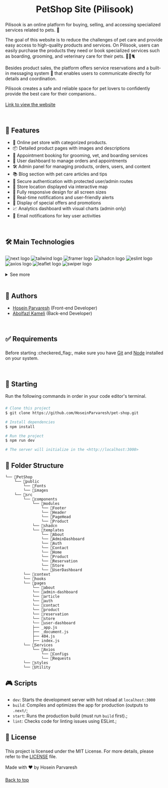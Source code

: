 <h1 align="center">PetShop Site (Pilisook)</h1>

###

<p align="left">Pilisook is an online platform for buying, selling, and accessing specialized services related to pets. 🐾

The goal of this website is to reduce the challenges of pet care and provide easy access to high-quality products and services. On Pilisook, users can easily purchase the products they need or book specialized services such as boarding, grooming, and veterinary care for their pets. 🐕‍🦺🐈

Besides product sales, the platform offers service reservations and a built-in messaging system 💬 that enables users to communicate directly for details and coordination.

Pilisook creates a safe and reliable space for pet lovers to confidently provide the best care for their companions..<br><br>
<a href="https://pet-shop-five-sable.vercel.app/">Link to view the website</a></p>

<br clear="both">

## 🚀 Features

- 🛒 Online pet store with categorized products.
- 📦 Detailed product pages with images and descriptions
- 📅 Appointment booking for grooming, vet, and boarding services
- 👤 User dashboard to manage orders and appointments
- 🛠️ Admin panel for managing products, orders, users, and content
- 📚 Blog section with pet care articles and tips
- 🔐 Secure authentication with protected user/admin routes
- 📍 Store location displayed via interactive map
- 📱 Fully responsive design for all screen sizes
- 🔔 Real-time notifications and user-friendly alerts
- 🎁 Display of special offers and promotions
- 📈 Analytics dashboard with visual charts (admin only)
- 📨 Email notifications for key user activities

<br clear="both">

<h2 align="left">🛠️ Main Technologies</h2>

###

<div align="left">
  <img src="https://img.shields.io/badge/Next.js-000000?style=for-the-badge&logo=Next.js&logoColor=FFFFFF" alt="next logo" />
  <img src="https://img.shields.io/badge/Tailwind%20CSS-222222?style=for-the-badge&logo=Tailwind+CSS&logoColor=06B6D4" alt="tailwind logo" />
  <img src="https://img.shields.io/badge/Framer-0055FF?style=for-the-badge&logo=Framer&logoColor=FFFFFF" alt="framer logo" />
  <img src="https://img.shields.io/badge/shadcn%2Fui-000000?style=for-the-badge&logo=shadcn%2Fui&logoColor=FFFFFF" alt="shadcn logo" />
  <img src="https://img.shields.io/badge/ESLint-4B32C3?style=for-the-badge&logo=ESLint&logoColor=FFFFFF" alt="eslint logo" />
  <img src="https://img.shields.io/badge/Axios-5A29E4?style=for-the-badge&logo=Axios&logoColor=FFFFFF" alt="axios logo" />
  <img src="https://img.shields.io/badge/Leaflet-199900?style=for-the-badge&logo=Leaflet&logoColor=FFFFFF" alt="leaflet logo" />
  <img src="https://img.shields.io/badge/Swiper-6332F6?style=for-the-badge&logo=Swiper&logoColor=FFFFFF" alt="swiper logo" />
</div>
<br clear="both">
<details>
  <summary>See more</summary>

  ###
  * [recharts](https://recharts.org/en-US)
  * [animate.css](https://animate.style/)
  * [aos](https://michalsnik.github.io/aos/)
  * [moment-jalaali](https://www.npmjs.com/package/moment-jalaali)
  * [react-hot-toast](https://react-hot-toast.com/)
  * [react-icons](https://react-icons.github.io/react-icons/)
  * [react-multi-date-picker](https://shahabyazdi.github.io/react-multi-date-picker/)
  * [react-scroll-parallax](https://www.npmjs.com/package/react-scroll-parallax)
  * [react-simple-typewriter](https://react-simple-typewriter.vercel.app/?path=/story/introduction--page)
  * [uuid](https://www.npmjs.com/package/uuid)
  
</details>
<br clear="both">

## 👥 Authors

- [Hosein Parvaresh](https://github.com/HoseinParvaresh) (Front-end Developer)
- [Abolfazl Kameli](https://github.com/AbolfazlKameli) (Back-end Developer)

<br clear="both">
  
<h2 align="left">✅ Requirements</h2>

###

<p align="left">Before starting :checkered_flag:, make sure you have <a href="https://git-scm.com">Git</a> and <a href="https://nodejs.org/en/">Node</a> installed on your system.</p>

<br clear="both">

###

<h2 align="left">🏁 Starting</h2>

<p>Run the following commands in order in your code editor's terminal.</p>

###
```bash
# Clone this project
$ git clone https://github.com/HoseinParvaresh/pet-shop.git

# Install dependencies
$ npm install

# Run the project
$ npm run dev

# The server will initialize in the <http://localhost:3000>
```
###

<h2 align="left">📁 Folder Structure </h2>

```
└── 📁PetShop
    └── 📁public
        └── 📁fonts
        └── 📁images
    └── 📁src
        └── 📁components
            └── 📁modules
                └── 📁Footer
                └── 📁Header
                └── 📁PageHead
                └── 📁Product
            └── 📁shadcn
            └── 📁templates
                └── 📁About
                └── 📁AdminDashboard
                └── 📁Auth
                └── 📁Contact
                └── 📁Home
                └── 📁Product
                └── 📁Reservation
                └── 📁Store
                └── 📁UserDashboard
        └── 📁context
        └── 📁hooks
        └── 📁pages
            └── 📁about
            └── 📁admin-dashboard
            └── 📁article
            └── 📁auth
            └── 📁contact
            └── 📁product
            └── 📁reservation
            └── 📁store
            └── 📁user-dashboard
            ├── _app.js
            ├── _document.js
            ├── 404.js
            ├── index.js
        └── 📁Services
            └── 📁Axios
                └── 📁Configs
                └── 📁Requests
        └── 📁styles
        └── 📁Utility
```

<h2 align="left">🎮 Scripts</h2>

###
  - `dev`: Starts the development server with hot reload at `localhost:3000`
  - `build`: Compiles and optimizes the app for production (outputs to `.next/`;
  - `start`: Runs the production build (must run `build` first).;
  - `lint`: Checks code for linting issues using ESLint.;

###

<h2 align="left">📝 License</h2>

###

<p align="left">This project is licensed under the MIT License. For more details, please refer to the <a href="https://github.com/maurodesouza/profile-readme-generator/blob/main/LICENSE.md">LICENSE</a> file.<br><br>Made with ❤️ by Hosein Parvaresh</p>

###
<a href="#top">Back to top</a>
###